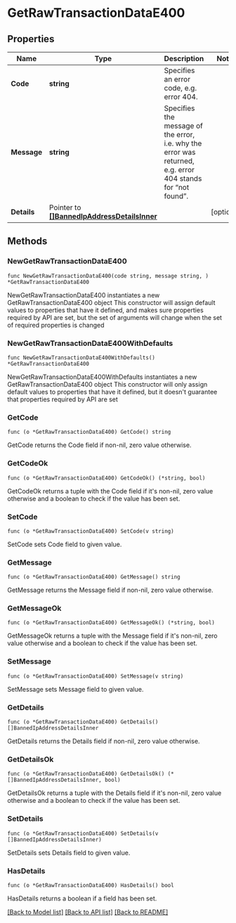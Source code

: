 # GetRawTransactionDataE400

## Properties

Name | Type | Description | Notes
------------ | ------------- | ------------- | -------------
**Code** | **string** | Specifies an error code, e.g. error 404. | 
**Message** | **string** | Specifies the message of the error, i.e. why the error was returned, e.g. error 404 stands for “not found”. | 
**Details** | Pointer to [**[]BannedIpAddressDetailsInner**](BannedIpAddressDetailsInner.md) |  | [optional] 

## Methods

### NewGetRawTransactionDataE400

`func NewGetRawTransactionDataE400(code string, message string, ) *GetRawTransactionDataE400`

NewGetRawTransactionDataE400 instantiates a new GetRawTransactionDataE400 object
This constructor will assign default values to properties that have it defined,
and makes sure properties required by API are set, but the set of arguments
will change when the set of required properties is changed

### NewGetRawTransactionDataE400WithDefaults

`func NewGetRawTransactionDataE400WithDefaults() *GetRawTransactionDataE400`

NewGetRawTransactionDataE400WithDefaults instantiates a new GetRawTransactionDataE400 object
This constructor will only assign default values to properties that have it defined,
but it doesn't guarantee that properties required by API are set

### GetCode

`func (o *GetRawTransactionDataE400) GetCode() string`

GetCode returns the Code field if non-nil, zero value otherwise.

### GetCodeOk

`func (o *GetRawTransactionDataE400) GetCodeOk() (*string, bool)`

GetCodeOk returns a tuple with the Code field if it's non-nil, zero value otherwise
and a boolean to check if the value has been set.

### SetCode

`func (o *GetRawTransactionDataE400) SetCode(v string)`

SetCode sets Code field to given value.


### GetMessage

`func (o *GetRawTransactionDataE400) GetMessage() string`

GetMessage returns the Message field if non-nil, zero value otherwise.

### GetMessageOk

`func (o *GetRawTransactionDataE400) GetMessageOk() (*string, bool)`

GetMessageOk returns a tuple with the Message field if it's non-nil, zero value otherwise
and a boolean to check if the value has been set.

### SetMessage

`func (o *GetRawTransactionDataE400) SetMessage(v string)`

SetMessage sets Message field to given value.


### GetDetails

`func (o *GetRawTransactionDataE400) GetDetails() []BannedIpAddressDetailsInner`

GetDetails returns the Details field if non-nil, zero value otherwise.

### GetDetailsOk

`func (o *GetRawTransactionDataE400) GetDetailsOk() (*[]BannedIpAddressDetailsInner, bool)`

GetDetailsOk returns a tuple with the Details field if it's non-nil, zero value otherwise
and a boolean to check if the value has been set.

### SetDetails

`func (o *GetRawTransactionDataE400) SetDetails(v []BannedIpAddressDetailsInner)`

SetDetails sets Details field to given value.

### HasDetails

`func (o *GetRawTransactionDataE400) HasDetails() bool`

HasDetails returns a boolean if a field has been set.


[[Back to Model list]](../README.md#documentation-for-models) [[Back to API list]](../README.md#documentation-for-api-endpoints) [[Back to README]](../README.md)


